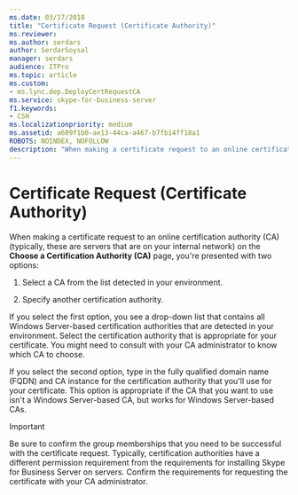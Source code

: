 ```yaml
---
ms.date: 03/17/2018
title: "Certificate Request (Certificate Authority)"
ms.reviewer: 
ms.author: serdars
author: SerdarSoysal
manager: serdars
audience: ITPro
ms.topic: article
ms.custom:
- ms.lync.dep.DeployCertRequestCA
ms.service: skype-for-business-server
f1.keywords:
- CSH
ms.localizationpriority: medium
ms.assetid: a609f1b0-ae13-44ca-a467-b7fb14ff18a1
ROBOTS: NOINDEX, NOFOLLOW
description: "When making a certificate request to an online certification authority (CA) (typically, these are servers that are on your internal network) on the Choose a Certification Authority (CA) page, you're presented with two options:"
---
```


# Certificate Request (Certificate Authority)
 
When making a certificate request to an online certification authority (CA) (typically, these are servers that are on your internal network) on the **Choose a Certification Authority (CA)** page, you're presented with two options:
  
1. Select a CA from the list detected in your environment.
    
2. Specify another certification authority.
    
If you select the first option, you see a drop-down list that contains all Windows Server-based certification authorities that are detected in your environment. Select the certification authority that is appropriate for your certificate. You might need to consult with your CA administrator to know which CA to choose.
  
If you select the second option, type in the fully qualified domain name (FQDN) and CA instance for the certification authority that you'll use for your certificate. This option is appropriate if the CA that you want to use isn't a Windows Server-based CA, but works for Windows Server-based CAs.
  
> [!IMPORTANT]
> Be sure to confirm the group memberships that you need to be successful with the certificate request. Typically, certification authorities have a different permission requirement from the requirements for installing Skype for Business Server on servers. Confirm the requirements for requesting the certificate with your CA administrator. 
  


